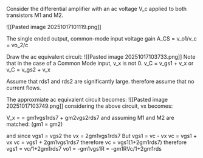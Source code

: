 Consider the differential amplifier with an ac voltage V_c applied to both transistors M1 and M2.

![[Pasted image 20251017101119.png]]

The single ended output, common-mode input voltage gain A_CS = v_o1/v_c = vo_2/c 

Draw the ac equivalent circuit:
![[Pasted image 20251017103733.png]]
Note that in the case of a Common Mode input, v_x is not 0.
v_C = v_gs1 + v_x
or v_C = v_gs2 + v_x

Assume that rds1 and rds2 are significantly large.
therefore assume that no current flows.

The approxmiate ac equivalent circuit becomes:
![[Pasted image 20251017103749.png]]
considering the above circuit, vx becomes:

V_x = = gm1vgs1rds7 + gm2vgs2rds7 
and assuming M1 and M2 are matched: (gm1 = gm2)

and since vgs1 = vgs2
the vx = 2gm1vgs1rds7
But vgs1 = vc - vx
vc = vgs1 + vx
vc = vgs1 + 2gm1vgs1rds7
therefore vc = vgs1(1+2gm1rds7)
therefore vgs1 = vc/1+2gm1rds7
vo1 = -gm1vgs1R
= -gm1RVc/1+2gm1rds
